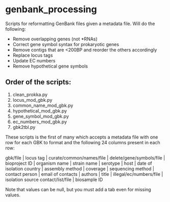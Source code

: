 # genbank_processing
Scripts for reformatting GenBank files given a metadata file. Will
do the following:

- Remove overlapping genes (not *RNAs)
- Correct gene symbol syntax for prokaryotic genes
- Remove contigs that are <200BP and reorder the others accordingly
- Replace locus tags
- Update EC numbers
- Remove hypothetical gene symbols

## Order of the scripts:
1. clean_prokka.py 
2. locus_mod_gbk.py
3. common_name_mod_gbk.py
4. hypothetical_mod_gbk.py
5. gene_symbol_mod_gbk.py
6. ec_numbers_mod_gbk.py
7. gbk2tbl.py

These scripts is the first of many which accepts a metadata file with one row for 
each GBK to format and the following 24 columns present in each row:

gbk/file | locus tag | curate/common/names/file | delete/gene/symbols/file | 
bioproject ID | organism name | strain name | serotype | host | date of isolation
country | assembly method | coverage | sequencing method | contact person | 
email of contacts | authors | title | illegal/ec/numbers/file | isolation source
contact/list/file | biosample ID

Note that values can be null, but you must add a tab even for missing values.
